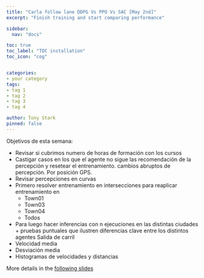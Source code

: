 ```yaml
---
title: "Carla follow lane DDPG Vs PPO Vs SAC [May 2nd]"
excerpt: "Finish training and start comparing performance"

sidebar:
  nav: "docs"

toc: true
toc_label: "TOC installation"
toc_icon: "cog"


categories:
- your category
tags:
- tag 1
- tag 2
- tag 3
- tag 4

author: Tony Stark
pinned: false
---
```


Objetivos de esta semana:
* Revisar si cubrimos numero de horas de formación con los cursos
* Castigar casos en los que el agente no sigue las recomendación de la percepción y resetear el entrenamiento. cambios abruptos de percepción. Por posición GPS.
* Revisar percepciones en curvas 
* Primero resolver entrenamiento en intersecciones para reaplicar entrenamiento en  
  * Town01 
  * Town03 
  * Town04 
  * Todos
* Para luego hacer inferencias con n ejecuciones en las distintas ciudades + pruebas puntuales que ilustren diferencias clave entre los distintos agentes
Salida de carril
* Velocidad media
* Desviación media
* Histogramas de velocidades y distancias



More details in the [following slides](https://docs.google.com/presentation/d/1EWqvsI5ggBn5EkHcjDP_r8Bpi4tPirOgmyvsdzNBPcQ/edit?slide=id.g347779b8fc6_0_0#slide=id.g347779b8fc6_0_0)